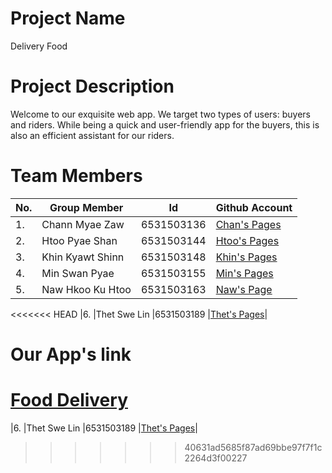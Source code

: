 # Project Name
Delivery Food

# Project Description
Welcome to our exquisite web app. We target two types of users: buyers and riders. While being a quick and user-friendly app for the buyers, this is also an efficient assistant for our riders. 



# Team Members                                                                  
|No.|Group Member    |Id         |Github Account                               |
|---|----------------|-----------|---------------------------------------------|
|1. |Chann Myae Zaw  |6531503136 |[Chan's Pages](https://github.com/ChannMyaeZaw)   |
|2. |Htoo Pyae Shan  |6531503144 |[Htoo's Pages](https://github.com/HtooPyaeShan)    |
|3. |Khin Kyawt Shinn|6531503148 |[Khin's Pages](https://github.com/KhinKyawtShinn)|
|4. |Min Swan Pyae   |6531503155 |[Min's Pages](https://github.com/LuRyan301)  |
|5. |Naw Hkoo Ku Htoo|6531503163 |[Naw's Page](https://github.com/kooku2)      |
<<<<<<< HEAD
|6. |Thet Swe Lin    |6531503189 |[Thet's Pages](https://github.com/ThetSweLin)|

# Our App's link
[Food Delivery](https://lab-fdd-awy7okkddq-uc.a.run.app/start)
=======
|6. |Thet Swe Lin    |6531503189 |[Thet's Pages](https://github.com/ThetSweLin)|
>>>>>>> 40631ad5685f87ad69bbe97f7f1c2264d3f00227

